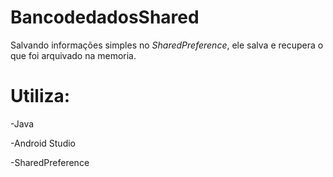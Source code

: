 # BancodedadosShared

Salvando informações simples no <i>SharedPreference</i>, ele salva e recupera o que foi arquivado na memoria.

# Utiliza:

-Java

-Android Studio

-SharedPreference
